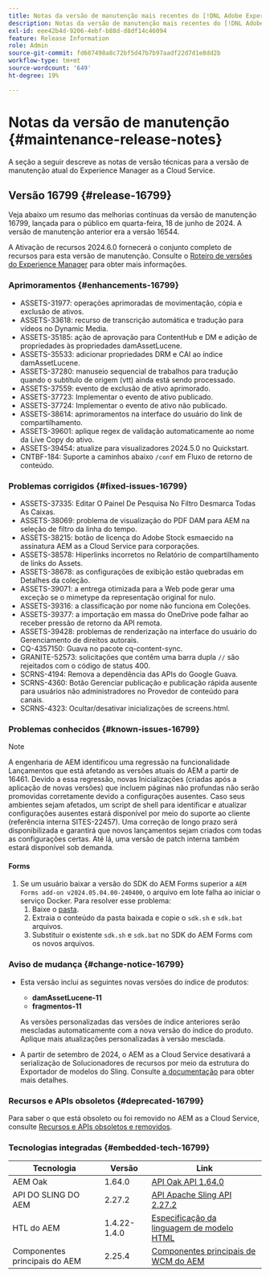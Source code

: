 ```yaml
---
title: Notas da versão de manutenção mais recentes do [!DNL Adobe Experience Manager] as a Cloud Service.
description: Notas da versão de manutenção mais recentes do [!DNL Adobe Experience Manager] as a Cloud Service.
exl-id: eee42b4d-9206-4ebf-b88d-d8df14c46094
feature: Release Information
role: Admin
source-git-commit: fd687498a8c72bf5d47b7b97aadf22d7d1e8dd2b
workflow-type: tm+mt
source-wordcount: '649'
ht-degree: 19%

---
```


# Notas da versão de manutenção {#maintenance-release-notes}

A seção a seguir descreve as notas de versão técnicas para a versão de manutenção atual do Experience Manager as a Cloud Service.

## Versão 16799 {#release-16799}

Veja abaixo um resumo das melhorias contínuas da versão de manutenção 16799, lançada para o público em quarta-feira, 18 de junho de 2024. A versão de manutenção anterior era a versão 16544.

A Ativação de recursos 2024.6.0 fornecerá o conjunto completo de recursos para esta versão de manutenção. Consulte o [Roteiro de versões do Experience Manager](https://experienceleague.adobe.com/en/docs/experience-manager-release-information/aem-release-updates/update-releases-roadmap) para obter mais informações.

### Aprimoramentos {#enhancements-16799}

* ASSETS-31977: operações aprimoradas de movimentação, cópia e exclusão de ativos.
* ASSETS-33618: recurso de transcrição automática e tradução para vídeos no Dynamic Media.
* ASSETS-35185: ação de aprovação para ContentHub e DM e adição de propriedades às propriedades damAssetLucene.
* ASSETS-35533: adicionar propriedades DRM e CAI ao índice damAssetLucene.
* ASSETS-37280: manuseio sequencial de trabalhos para tradução quando o subtítulo de origem (vtt) ainda está sendo processado.
* ASSETS-37559: evento de exclusão de ativo aprimorado.
* ASSETS-37723: Implementar o evento de ativo publicado.
* ASSETS-37724: Implementar o evento de ativo não publicado.
* ASSETS-38614: aprimoramentos na interface do usuário do link de compartilhamento.
* ASSETS-39601: aplique regex de validação automaticamente ao nome da Live Copy do ativo.
* ASSETS-39454: atualize para visualizadores 2024.5.0 no Quickstart.
* CNTBF-184: Suporte a caminhos abaixo `/conf` em Fluxo de retorno de conteúdo.

### Problemas corrigidos {#fixed-issues-16799}

* ASSETS-37335: Editar O Painel De Pesquisa No Filtro Desmarca Todas As Caixas.
* ASSETS-38069: problema de visualização do PDF DAM para AEM na seleção de filtro da linha do tempo.
* ASSETS-38215: botão de licença do Adobe Stock esmaecido na assinatura AEM as a Cloud Service para corporações.
* ASSETS-38578: Hiperlinks incorretos no Relatório de compartilhamento de links do Assets.
* ASSETS-38678: as configurações de exibição estão quebradas em Detalhes da coleção.
* ASSETS-39071: a entrega otimizada para a Web pode gerar uma exceção se o mimetype da representação original for nulo.
* ASSETS-39316: a classificação por nome não funciona em Coleções.
* ASSETS-39377: a importação em massa do OneDrive pode falhar ao receber pressão de retorno da API remota.
* ASSETS-39428: problemas de renderização na interface do usuário do Gerenciamento de direitos autorais.
* CQ-4357150: Guava no pacote cq-content-sync.
* GRANITE-52573: solicitações que contêm uma barra dupla `//` são rejeitados com o código de status 400.
* SCRNS-4194: Remova a dependência das APIs do Google Guava.
* SCRNS-4360: Botão Gerenciar publicação e publicação rápida ausente para usuários não administradores no Provedor de conteúdo para canais.
* SCRNS-4323: Ocultar/desativar inicializações de screens.html.

### Problemas conhecidos {#known-issues-16799}

>[!NOTE]
> A engenharia de AEM identificou uma regressão na funcionalidade Lançamentos que está afetando as versões atuais do AEM a partir de 16461. Devido a essa regressão, novas Inicializações (criadas após a aplicação de novas versões) que incluem páginas não profundas não serão promovidas corretamente devido a configurações ausentes.
> Caso seus ambientes sejam afetados, um script de shell para identificar e atualizar configurações ausentes estará disponível por meio do suporte ao cliente (referência interna SITES-22457).
> Uma correção de longo prazo será disponibilizada e garantirá que novos lançamentos sejam criados com todas as configurações certas. Até lá, uma versão de patch interna também estará disponível sob demanda.

#### Forms

1. Se um usuário baixar a versão do SDK do AEM Forms superior a `AEM Forms add-on v2024.05.04.00-240400`, o arquivo em lote falha ao iniciar o serviço Docker. Para resolver esse problema:
   1. Baixe o [pasta](/help/forms/assets/sdk_hotfix.zip).
   1. Extraia o conteúdo da pasta baixada e copie o `sdk.sh` e `sdk.bat` arquivos.
   1. Substituir o existente `sdk.sh` e `sdk.bat` no SDK do AEM Forms com os novos arquivos.

### Aviso de mudança {#change-notice-16799}

* Esta versão inclui as seguintes novas versões do índice de produtos:
   * **damAssetLucene-11**
   * **fragmentos-11**

  As versões personalizadas das versões de índice anteriores serão mescladas automaticamente com a nova versão do índice do produto. Aplique mais atualizações personalizadas à versão mesclada.

* A partir de setembro de 2024, o AEM as a Cloud Service desativará a serialização de Solucionadores de recursos por meio da estrutura do Exportador de modelos do Sling. Consulte [a documentação](/help/implementing/developing/hybrid/disallow-the-serialization-of-resourceresolvers-via-sling-model-exporter.md) para obter mais detalhes.

### Recursos e APIs obsoletos {#deprecated-16799}

Para saber o que está obsoleto ou foi removido no AEM as a Cloud Service, consulte [Recursos e APIs obsoletos e removidos](/help/release-notes/deprecated-removed-features.md).

### Tecnologias integradas {#embedded-tech-16799}

| Tecnologia | Versão | Link |
|---|---|---|
| AEM Oak | 1.64.0 | [API Oak API 1.64.0](https://www.javadoc.io/doc/org.apache.jackrabbit/oak-api/1.64.0/index.html) |
| API DO SLING DO AEM | 2.27.2 | [API Apache Sling API 2.27.2](https://www.javadoc.io/doc/org.apache.sling/org.apache.sling.api/latest/index.html) |
| HTL do AEM | 1.4.22-1.4.0 | [Especificação da linguagem de modelo HTML](https://github.com/adobe/htl-spec) |
| Componentes principais do AEM | 2.25.4 | [Componentes principais de WCM do AEM](https://github.com/adobe/aem-core-wcm-components) |
